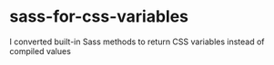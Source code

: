# sass-for-css-variables
I converted built-in Sass methods to return CSS variables instead of compiled values
